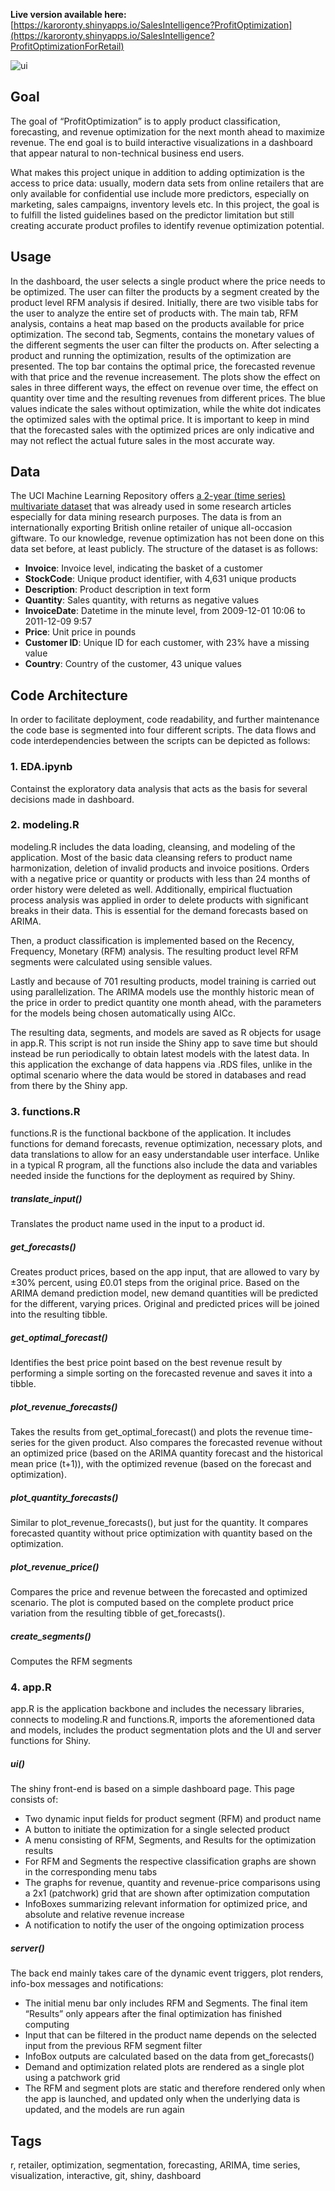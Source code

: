 **Live version available here:**  [https://karoronty.shinyapps.io/SalesIntelligence?ProfitOptimization](https://karoronty.shinyapps.io/SalesIntelligence?ProfitOptimizationForRetail)

![ui](https://github.com/aleksejhoffaerber/SalesIntelligence/blob/master/ui_screenshot.png)

## Goal
The goal of “ProfitOptimization” is to apply product classification, forecasting, and revenue optimization for the next month ahead to maximize revenue. The end goal is to build interactive visualizations in a dashboard that appear natural to non-technical business end users.

What makes this project unique in addition to adding optimization is the access to price data: usually, modern data sets from online retailers that are only available for confidential use include more predictors, especially on marketing, sales campaigns, inventory levels etc. In this project, the goal is to fulfill the listed guidelines based on the predictor limitation but still creating accurate product profiles to identify revenue optimization potential.

## Usage
In the dashboard, the user selects a single product where the price needs to be optimized. The user can filter the products by a segment created by the product level RFM analysis if desired. Initially, there are two visible tabs for the user to analyze the entire set of products with. The main tab, RFM analysis, contains a heat map based on the products available for price optimization. The second tab, Segments, contains the monetary values of the different segments the user can filter the products on. After selecting a product and running the optimization, results of the optimization are presented. The top bar contains the optimal price, the forecasted revenue with that price and the revenue increasement. The plots show the effect on sales in three different ways, the effect on revenue over time, the effect on quantity over time and the resulting revenues from different prices. The blue values indicate the sales without optimization, while the white dot indicates the optimized sales with the optimal price. It is important to keep in mind that the forecasted sales with the optimized prices are only indicative and may not reflect the actual future sales in the most accurate way.

## Data
The UCI Machine Learning Repository offers [a 2-year (time series) multivariate dataset](https://archive.ics.uci.edu/ml/datasets/Online+Retail+II) that was already used in some research articles especially for data mining research purposes. The data is from an internationally exporting British online retailer of unique all-occasion giftware. To our knowledge, revenue optimization has not been done on this data set before, at least publicly. The structure of the dataset is as follows:

- **Invoice**: Invoice level, indicating the basket of a customer
- **StockCode**: Unique product identifier, with 4,631 unique products
- **Description**: Product description in text form 
- **Quantity**: Sales quantity, with returns as negative values
- **InvoiceDate**: Datetime in the minute level, from 2009-12-01 10:06 to 2011-12-09 9:57
- **Price**: Unit price in pounds
- **Customer ID**: Unique ID for each customer, with 23% have a missing value
- **Country**: Country of the customer, 43 unique values

## Code Architecture 
In order to facilitate deployment, code readability, and further maintenance the code base is segmented into four different scripts. The data flows and code interdependencies between the scripts can be depicted as follows:

### 1. EDA.ipynb
Containst the exploratory data analysis that acts as the basis for several decisions made in dashboard. 

### 2. modeling.R
modeling.R includes the data loading, cleansing, and modeling of the application. Most of the basic data cleansing refers to product name harmonization, deletion of invalid products and invoice positions. Orders with a negative price or quantity or products with less than 24 months of order history were deleted as well. Additionally, empirical fluctuation process analysis was applied in order to delete products with significant breaks in their data. This is essential for the demand forecasts based on ARIMA.

Then, a product classification is implemented based on the Recency, Frequency, Monetary (RFM) analysis. The resulting product level RFM segments were calculated using sensible values.

Lastly and because of 701 resulting products, model training is carried out using parallelization. The ARIMA models use the monthly historic mean of the price in order to predict quantity one month ahead, with the parameters for the models being chosen automatically using AICc.

The resulting data, segments, and models are saved as R objects for usage in app.R. This script is not run inside the Shiny app to save time but should instead be run periodically to obtain latest models with the latest data. In this application the exchange of data happens via .RDS files, unlike in the optimal scenario where the data would be stored in databases and read from there by the Shiny app.

### 3. functions.R
functions.R is the functional backbone of the application. It includes functions for demand forecasts, revenue optimization, necessary plots, and data translations to allow for an easy understandable user interface. Unlike in a typical R program, all the functions also include the data and variables needed inside the functions for the deployment as required by Shiny.

##### translate_input()
Translates the product name used in the input to a product id.

##### get_forecasts()
Creates product prices, based on the app input, that are allowed to vary by ±30% percent, using £0.01 steps from the original price. Based on the ARIMA demand prediction model, new demand quantities will be predicted for the different, varying prices. Original and predicted prices will be joined into the resulting tibble.

##### get_optimal_forecast()
Identifies the best price point based on the best revenue result by performing a simple sorting on the forecasted revenue and saves it into a tibble.

##### plot_revenue_forecasts()
Takes the results from get_optimal_forecast() and plots the revenue time-series for the given product. Also compares the forecasted revenue without an optimized price (based on the ARIMA quantity forecast and the historical mean price (t+1)), with the optimized revenue (based on the forecast and optimization).

##### plot_quantity_forecasts() 
Similar to plot_revenue_forecasts(), but just for the quantity. It compares forecasted quantity without price optimization with quantity based on the optimization.

##### plot_revenue_price()
Compares the price and revenue between the forecasted and optimized scenario. The plot is computed based on the complete product price variation from the resulting tibble of get_forecasts(). 

##### create_segments()
Computes the RFM segments

### 4. app.R
app.R is the application backbone and includes the necessary libraries, connects to modeling.R and functions.R, imports the aforementioned data and models, includes the product segmentation plots and the UI and server functions for Shiny. 

##### ui()
The shiny front-end is based on a simple dashboard page. This page consists of:
- Two dynamic input fields for product segment (RFM) and product name
- A button to initiate the optimization for a single selected product
- A menu consisting of RFM, Segments, and Results for the optimization results
- For RFM and Segments the respective classification graphs are shown in the corresponding menu tabs
- The graphs for revenue, quantity and revenue-price comparisons using a 2x1 (patchwork) grid that are shown after optimization computation 
- InfoBoxes summarizing relevant information for optimized price, and absolute and relative revenue increase 
- A notification to notify the user of the ongoing optimization process

##### server()
The back end mainly takes care of the dynamic event triggers, plot renders, info-box messages and notifications:
- The initial menu bar only includes RFM and Segments. The final item “Results” only appears after the final optimization has finished computing
- Input that can be filtered in the product name depends on the selected input from the previous RFM segment filter
- InfoBox outputs are calculated based on the data from get_forecasts()
- Demand and optimization related plots are rendered as a single plot using a patchwork grid 
- The RFM and segment plots are static and therefore rendered only when the app is launched, and updated only when the underlying data is updated, and the models are run again

## Tags
r, retailer, optimization, segmentation, forecasting, ARIMA, time series, visualization, interactive, git, shiny, dashboard

